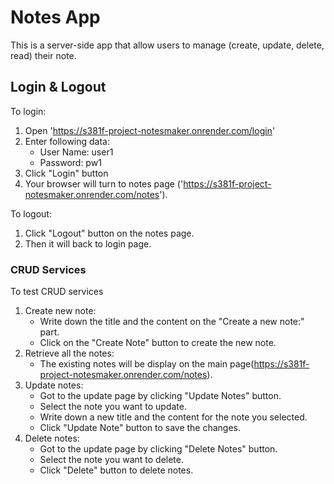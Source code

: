 # Notes App
This is a server-side app that allow users to manage (create, update, delete, read) their note.

## Login & Logout
To login:
1. Open 'https://s381f-project-notesmaker.onrender.com/login'
2. Enter following data:
    - User Name: user1
    - Password: pw1
3. Click "Login" button
4. Your browser will turn to notes page ('https://s381f-project-notesmaker.onrender.com/notes').

To logout:
1. Click "Logout" button on the notes page.
2. Then it will back to login page.

### CRUD Services
To test CRUD services
1. Create new note:
    - Write down the title and the content on the "Create a new note:" part.
    - Click on the "Create Note" button to create the new note.
2. Retrieve all the notes:
    - The existing notes will be display on the main page(https://s381f-project-notesmaker.onrender.com/notes).
3. Update notes:
    - Got to the update page by clicking "Update Notes" button.
    - Select the note you want to update.
    - Write down a new title and the content for the note you selected.
    - Click "Update Note" button to save the changes.
4. Delete notes:
    - Got to the update page by clicking "Delete Notes" button.
    - Select the note you want to delete.
    - Click "Delete" button to delete notes.
